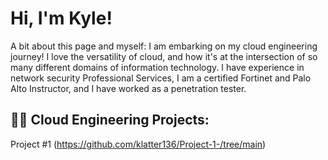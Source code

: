 <h1>Hi, I'm Kyle! </h1>

A bit about this page and myself: I am embarking on my cloud engineering journey! I love the versatility of cloud, and how it's at the intersection of so many different domains of information technology. I have experience in network security Professional Services, I am a certified Fortinet and Palo Alto Instructor, and I have worked as a penetration tester.

<h2>👨‍💻 Cloud Engineering Projects:</h2>

Project #1 (https://github.com/klatter136/Project-1-/tree/main)









